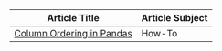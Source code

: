 


| Article Title | Article Subject
| ------------- | --------------
| [Column Ordering in Pandas](https://stackoverflow.com/questions/13148429/how-to-change-the-order-of-dataframe-columns) | How-To 
